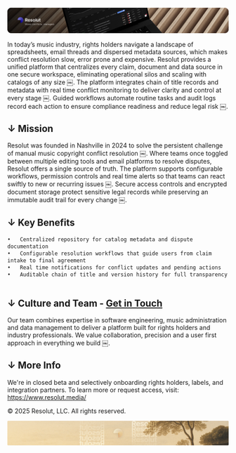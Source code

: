 ![Resolut Banner](./../images/banner.png)

In today’s music industry, rights holders navigate a landscape of spreadsheets, email threads and dispersed metadata sources, which makes conflict resolution slow, error prone and expensive. Resolut provides a unified platform that centralizes every claim, document and data source in one secure workspace, eliminating operational silos and scaling with catalogs of any size ￼. The platform integrates chain of title records and metadata with real time conflict monitoring to deliver clarity and control at every stage ￼. Guided workflows automate routine tasks and audit logs record each action to ensure compliance readiness and reduce legal risk ￼.

## ↓ Mission

Resolut was founded in Nashville in 2024 to solve the persistent challenge of manual music copyright conflict resolution ￼. Where teams once toggled between multiple editing tools and email platforms to resolve disputes, Resolut offers a single source of truth. The platform supports configurable workflows, permission controls and real time alerts so that teams can react swiftly to new or recurring issues ￼. Secure access controls and encrypted document storage protect sensitive legal records while preserving an immutable audit trail for every change ￼.

## ↓ Key Benefits
	•	Centralized repository for catalog metadata and dispute documentation ￼
	•	Configurable resolution workflows that guide users from claim intake to final agreement ￼
	•	Real time notifications for conflict updates and pending actions ￼
	•	Auditable chain of title and version history for full transparency ￼


## ↓ Culture and Team -  [Get in Touch](https://www.resolut.media/)

Our team combines expertise in software engineering, music administration and data management to deliver a platform built for rights holders and industry professionals. We value collaboration, precision and a user first approach in everything we build ￼.

## ↓ More Info

We're in closed beta and selectively onboarding rights holders, labels, and integration partners. To learn more or request access, visit:
https://www.resolut.media/

© 2025 Resolut, LLC. All rights reserved.

![Resolut Banner](./../images/banner_lower.png)

